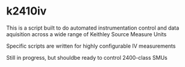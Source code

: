 # k2410iv

This is a script built to do automated instrumentation control and data aquisition across a wide range of Keithley Source Measure Units

Specific scripts are written for highly configurable IV measurements

Still in progress, but shouldbe ready to control 2400-class SMUs

